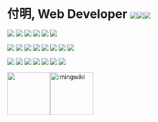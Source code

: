 # 付明, Web Developer <a href="https://journal.zed.ink"><img align="center" src="https://img.shields.io/badge/博客-395060?style=for-the-badge&logo=githubpages"></a><a href="https://zed.ink/cv/"><img align="center" src="https://img.shields.io/badge/简历-395060?style=for-the-badge&logo=github"></a><a href="https://leetcode-cn.com/u/mingwiki/"><img align="center" src="https://img.shields.io/badge/摸鱼-395060?style=for-the-badge&logo=leetcode"></a>

![](https://img.shields.io/badge/os-Debian-red?style=for-the-badge&logo=debian)
![](https://img.shields.io/badge/ide-VScode-blue?style=for-the-badge&logo=visualstudiocode)
![](https://img.shields.io/badge/iTerm2-000000?style=for-the-badge&logo=iterm2)
![](https://img.shields.io/badge/vim-2bc451?style=for-the-badge&logo=vim)
![](https://img.shields.io/badge/chrome-3364b2?style=for-the-badge&logo=googlechrome)
![](https://img.shields.io/badge/ffmpeg-158300?style=for-the-badge&logo=ffmpeg)

![](https://img.shields.io/badge/es6-CEB331?style=for-the-badge&logo=javascript)
![](https://img.shields.io/badge/nodejs-67bc5c?style=for-the-badge&logo=node.js)
![](https://img.shields.io/badge/vue3-33A06F?style=for-the-badge&logo=vue.js)
![](https://img.shields.io/badge/react-8ba3c9?style=for-the-badge&logo=react)
![](https://img.shields.io/badge/jquery-78CFF5?style=for-the-badge&logo=jquery)
![](https://img.shields.io/badge/scss-b7457c?style=for-the-badge&logo=sass)
![](https://img.shields.io/badge/h5-bf4122?style=for-the-badge&logo=html5)
![](https://img.shields.io/badge/reveal-918628?style=for-the-badge&logo=reveal.js)

![](https://img.shields.io/badge/docker-2CB7EC?style=for-the-badge&logo=docker)
![](https://img.shields.io/badge/openresty-74C053?style=for-the-badge&logo=nginx)
![](https://img.shields.io/badge/npm-C60600?style=for-the-badge&logo=npm)
![](https://img.shields.io/badge/webpack-1C74BA?style=for-the-badge&logo=webpack)
![](https://img.shields.io/badge/eslint-8080F2?style=for-the-badge&logo=eslint)
![](https://img.shields.io/badge/pug-593830?style=for-the-badge&logo=pug)
![](https://img.shields.io/badge/vite-562a82?style=for-the-badge&logo=vite)

<img align="center" src="https://user-images.githubusercontent.com/7548568/160111511-6a3fc93a-f987-487d-bdc6-a1608cb2afa2.gif" height=100><img align="center" src="https://count.getloli.com/get/@:mingwiki" alt=":mingwiki" height=100>

